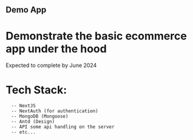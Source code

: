 ## Demo App
# Demonstrate the basic ecommerce app under the hood

Expected to complete by June 2024

# Tech Stack:
      -- NextJS
      -- NextAuth (for authentication)
      -- MongoDB (Mongoose)
      -- Antd (Design)
      -- API some api handling on the server
      -- etc...
      
